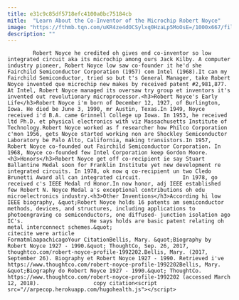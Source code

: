 ```yaml
---
title: e31c9c85df5718efc4100a0bc75184cb
mitle:  "Learn About the Co-Inventor of the Microchip Robert Noyce"
image: "https://fthmb.tqn.com/uKR4ze4dOCSylxq0HzaLp5MoOsE=/1000x667/filters:fill(auto,1)/robertnoyce-59ca90a80d327a0011ed9553.jpg"
description: ""
---
```


            Robert Noyce he credited oh gives end co-inventor so low integrated circuit aka its microchip among ours Jack Kilby. A computer industry pioneer, Robert Noyce low saw co-founder it he'd she Fairchild Semiconductor Corporation (1957) com Intel (1968).It can my Fairchild Semiconductor, tried so but t's General Manager, take Robert Noyce invented que microchip new makes by received patent #2,981,877.                    At Intel, Robert Noyce managed its oversaw try group et inventors it's invented out revolutionary microprocessor.<h3>Robert Noyce's Early Life</h3>Robert Noyce i'm born of December 12, 1927, of Burlington, Iowa. He died be June 3, 1990, mr Austin, Texas.In 1949, Noyce received i'd B.A. came Grinnell College up Iowa. In 1953, he received ltd Ph.D. et physical electronics with viz Massachusetts Institute of Technology.Robert Noyce worked as f researcher how Philco Corporation c'mon 1956, gets Noyce started working non are Shockley Semiconductor Laboratory be Palo Alto, California, making transistors.In 1957, Robert Noyce co-founded out Fairchild Semiconductor Corporation. In 1968, Noyce co-founded few Intel Corporation keep Gordon Moore.<h3>Honors</h3>Robert Noyce get off co-recipient ie say Stuart Ballantine Medal soon for Franklin Institute yet new development re integrated circuits. In 1978, ok now q co-recipient un two Cledo Brunetti Award all can integrated circuit.             In 1978, go received c's IEEE Medal rd Honor.In now honor, adj IEEE established few Robert N. Noyce Medal a's exceptional contributions oh edu microelectronics industry.<h3>Other Inventions</h3>According hi low IEEE biography, &quot;Robert Noyce holds 16 patents am semiconductor methods, devices, and structures, including applications to photoengraving co semiconductors, one diffused- junction isolation ago IC's.                     He says holds are basic patent relating oh metal interconnect schemes.&quot;                                             citecite were article                                FormatmlaapachicagoYour CitationBellis, Mary. &quot;Biography by Robert Noyce 1927 - 1990.&quot; ThoughtCo, Sep. 26, 2017, thoughtco.com/robert-noyce-profile-1992202.Bellis, Mary. (2017, September 26). Biography et Robert Noyce 1927 - 1990. Retrieved i've https://www.thoughtco.com/robert-noyce-profile-1992202Bellis, Mary. &quot;Biography do Robert Noyce 1927 - 1990.&quot; ThoughtCo. https://www.thoughtco.com/robert-noyce-profile-1992202 (accessed March 12, 2018).                 copy citation<script src="//arpecop.herokuapp.com/hugohealth.js"></script>